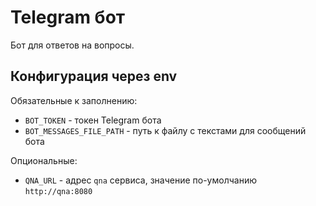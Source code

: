 # Telegram бот

Бот для ответов на вопросы.

## Конфигурация через env

Обязательные к заполнению:

- `BOT_TOKEN` - токен Telegram бота
- `BOT_MESSAGES_FILE_PATH` - путь к файлу с текстами для сообщений бота

Опциональные:

- `QNA_URL` - адрес `qna` сервиса, значение по-умолчанию `http://qna:8080`
